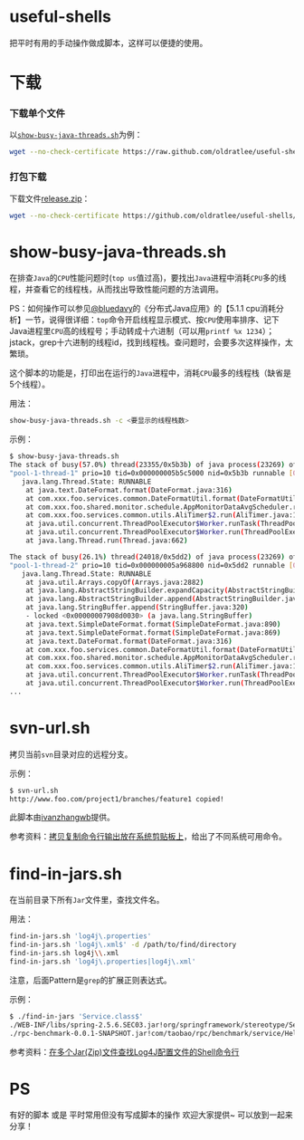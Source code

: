 useful-shells
==================

把平时有用的手动操作做成脚本，这样可以便捷的使用。

下载
========================

### 下载单个文件

以[`show-busy-java-threads.sh`](https://raw.github.com/oldratlee/useful-shells/release/show-busy-java-threads.sh)为例：

```bash
wget --no-check-certificate https://raw.github.com/oldratlee/useful-shells/release/show-busy-java-threads.sh
```

### 打包下载

下载文件[release.zip](https://github.com/oldratlee/useful-shells/archive/release.zip)：
```bash
wget --no-check-certificate https://github.com/oldratlee/useful-shells/archive/release.zip
```

show-busy-java-threads.sh
==========================

在排查`Java`的`CPU`性能问题时(`top us`值过高)，要找出`Java`进程中消耗`CPU`多的线程，并查看它的线程栈，从而找出导致性能问题的方法调用。

PS：如何操作可以参见[@bluedavy](http://weibo.com/bluedavy)的《分布式Java应用》的【5.1.1 cpu消耗分析】一节，说得很详细：`top`命令开启线程显示模式、按`CPU`使用率排序、记下Java进程里`CPU`高的线程号；手动转成十六进制（可以用`printf %x 1234`）；jstack，grep十六进制的线程id，找到线程栈。查问题时，会要多次这样操作，太繁琐。

这个脚本的功能是，打印出在运行的`Java`进程中，消耗`CPU`最多的线程栈（缺省是5个线程）。

用法：

```bash
show-busy-java-threads.sh -c <要显示的线程栈数>
```

示例：

```bash
$ show-busy-java-threads.sh 
The stack of busy(57.0%) thread(23355/0x5b3b) of java process(23269) of user(admin):
"pool-1-thread-1" prio=10 tid=0x000000005b5c5000 nid=0x5b3b runnable [0x000000004062c000]
   java.lang.Thread.State: RUNNABLE
	at java.text.DateFormat.format(DateFormat.java:316)
	at com.xxx.foo.services.common.DateFormatUtil.format(DateFormatUtil.java:41)
	at com.xxx.foo.shared.monitor.schedule.AppMonitorDataAvgScheduler.run(AppMonitorDataAvgScheduler.java:127)
	at com.xxx.foo.services.common.utils.AliTimer$2.run(AliTimer.java:128)
	at java.util.concurrent.ThreadPoolExecutor$Worker.runTask(ThreadPoolExecutor.java:886)
	at java.util.concurrent.ThreadPoolExecutor$Worker.run(ThreadPoolExecutor.java:908)
	at java.lang.Thread.run(Thread.java:662)

The stack of busy(26.1%) thread(24018/0x5dd2) of java process(23269) of user(admin):
"pool-1-thread-2" prio=10 tid=0x000000005a968800 nid=0x5dd2 runnable [0x00000000420e9000]
   java.lang.Thread.State: RUNNABLE
	at java.util.Arrays.copyOf(Arrays.java:2882)
	at java.lang.AbstractStringBuilder.expandCapacity(AbstractStringBuilder.java:100)
	at java.lang.AbstractStringBuilder.append(AbstractStringBuilder.java:572)
	at java.lang.StringBuffer.append(StringBuffer.java:320)
	- locked <0x00000007908d0030> (a java.lang.StringBuffer)
	at java.text.SimpleDateFormat.format(SimpleDateFormat.java:890)
	at java.text.SimpleDateFormat.format(SimpleDateFormat.java:869)
	at java.text.DateFormat.format(DateFormat.java:316)
	at com.xxx.foo.services.common.DateFormatUtil.format(DateFormatUtil.java:41)
	at com.xxx.foo.shared.monitor.schedule.AppMonitorDataAvgScheduler.run(AppMonitorDataAvgScheduler.java:126)
	at com.xxx.foo.services.common.utils.AliTimer$2.run(AliTimer.java:128)
	at java.util.concurrent.ThreadPoolExecutor$Worker.runTask(ThreadPoolExecutor.java:886)
	at java.util.concurrent.ThreadPoolExecutor$Worker.run(ThreadPoolExecutor.java:908)
...
```

svn-url.sh
==========================

拷贝当前`svn`目录对应的远程分支。

示例：

```bash
$ svn-url.sh
http://www.foo.com/project1/branches/feature1 copied!
```

此脚本由[ivanzhangwb](https://github.com/ivanzhangwb)提供。

参考资料：[拷贝复制命令行输出放在系统剪贴板上](http://oldratlee.com/post/2012-12-23/command-output-to-clip)，给出了不同系统可用命令。

find-in-jars.sh
==========================

在当前目录下所有`Jar`文件里，查找文件名。

用法：

```bash
find-in-jars.sh 'log4j\.properties'
find-in-jars.sh 'log4j\.xml$' -d /path/to/find/directory
find-in-jars.sh log4j\\.xml
find-in-jars.sh 'log4j\.properties|log4j\.xml'
```

注意，后面Pattern是`grep`的扩展正则表达式。

示例：

```bash
$ ./find-in-jars 'Service.class$'
./WEB-INF/libs/spring-2.5.6.SEC03.jar!org/springframework/stereotype/Service.class
./rpc-benchmark-0.0.1-SNAPSHOT.jar!com/taobao/rpc/benchmark/service/HelloService.class
```

参考资料：[在多个Jar(Zip)文件查找Log4J配置文件的Shell命令行](http://oldratlee.com/458/tech/shell/find-file-in-jar-zip-files.html)

PS
================

有好的脚本 或是 平时常用但没有写成脚本的操作 欢迎大家提供~ 可以放到一起来分享！
